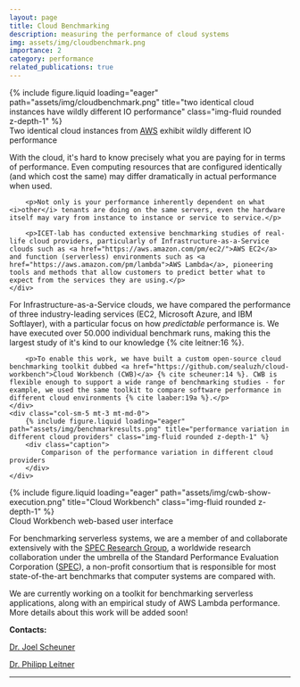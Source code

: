 ```yaml
---
layout: page
title: Cloud Benchmarking
description: measuring the performance of cloud systems
img: assets/img/cloudbenchmark.png
importance: 2
category: performance
related_publications: true
---
```


<div class="row align-items-center">
    <div class="col-sm-5 mt-3 mt-md-0">
        {% include figure.liquid loading="eager" path="assets/img/cloudbenchmark.png" title="two identical cloud instances have wildly different IO performance" class="img-fluid rounded z-depth-1" %}
        <div class="caption">
            Two identical cloud instances from <a href="https://aws.amazon.com">AWS</a> exhibit wildly different IO performance
        </div>
    </div>
    <div class="col-sm-7 mt-3 mt-md-0">
        <p>With the cloud, it's hard to know precisely what you are paying for in terms of performance. Even computing resources that are configured identically (and which cost the same) may differ dramatically in actual performance when used.</p>

        <p>Not only is your performance inherently dependent on what <i>other</i> tenants are doing on the same servers, even the hardware itself may vary from instance to instance or service to service.</p>

        <p>ICET-lab has conducted extensive benchmarking studies of real-life cloud providers, particularly of Infrastructure-as-a-Service clouds such as <a href="https://aws.amazon.com/pm/ec2/">AWS EC2</a> and function (serverless) environments such as <a href="https://aws.amazon.com/pm/lambda">AWS Lambda</a>, pioneering tools and methods that allow customers to predict better what to expect from the services they are using.</p>
    </div>
</div>

<div class="row align-items-center">
    <div class="col-sm-7 mt-3 mt-md-0">
        <p>For Infrastructure-as-a-Service clouds, we have compared the performance of three industry-leading services (EC2, Microsoft Azure, and IBM Softlayer), with a particular focus on how <i>predictable</i> performance is. We have executed over 50.000 individual benchmark runs, making this the largest study of it's kind to our knowledge {% cite leitner:16 %}.</p>

        <p>To enable this work, we have built a custom open-source cloud benchmarking toolkit dubbed <a href="https://github.com/sealuzh/cloud-workbench">Cloud Workbench (CWB)</a> {% cite scheuner:14 %}. CWB is flexible enough to support a wide range of benchmarking studies - for example, we used the same toolkit to compare software performance in different cloud environments {% cite laaber:19a %}.</p>
    </div>
    <div class="col-sm-5 mt-3 mt-md-0">
        {% include figure.liquid loading="eager" path="assets/img/benchmarkresults.png" title="performance variation in different cloud providers" class="img-fluid rounded z-depth-1" %}
        <div class="caption">
            Comparison of the performance variation in different cloud providers
        </div>
    </div>    
</div>

<div class="row align-items-center">
    <div class="col-sm-8 offset-sm-2">
        {% include figure.liquid loading="eager" path="assets/img/cwb-show-execution.png" title="Cloud Workbench" class="img-fluid rounded z-depth-1" %}
    <div class="caption">
        Cloud Workbench web-based user interface
    </div>
</div>

<p>For benchmarking serverless systems, we are a member of and collaborate extensively with the <a href="https://research.spec.org">SPEC Research Group</a>, a worldwide research collaboration under the umbrella of the  Standard Performance Evaluation Corporation (<a href="https://spec.org">SPEC</a>), a non-profit consortium that is responsible for most state-of-the-art benchmarks that computer systems are compared with.</p>

<p>We are currently working on a toolkit for benchmarking serverless applications, along with an empirical study of AWS Lambda performance. More details about this work will be added soon!</p>

**Contacts:**

[Dr. Joel Scheuner](https://joelscheuner.com)

[Dr. Philipp Leitner](http://philippleitner.net)

---